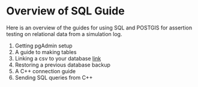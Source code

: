 # Overview of SQL Guide

Here is an overview of the guides for using SQL and POSTGIS for assertion testing on relational data from a simulation log.

1. Getting pgAdmin setup
2. A guide to making tables
3. Linking a csv to your database [link](guide_docs/csv_to_sql.md)
4. Restoring a previous database backup
5. A C++ connection guide
6. Sending SQL queries from C++